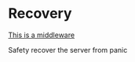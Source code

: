 # Recovery
[This is a middleware](https://github.com/kataras/iris/tree/development/middleware/recovery)


Safety recover the server from panic